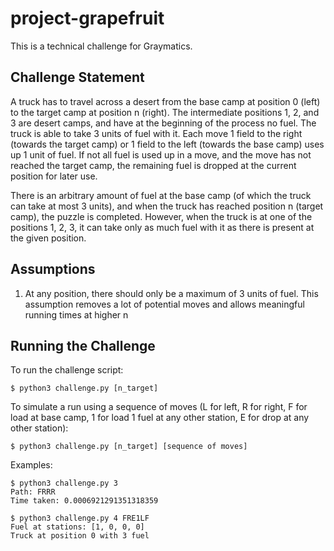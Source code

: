 # project-grapefruit

This is a technical challenge for Graymatics.

## Challenge Statement

A truck has to travel across a desert from the base camp at position 0 (left) to the target camp at position n (right). The intermediate positions 1, 2, and 3 are desert camps, and have at the beginning of the process no fuel. The truck is able to take 3 units of fuel with it. Each move 1 field to the right (towards the target camp) or 1 field to the left (towards the base camp) uses up 1 unit of fuel. If not all fuel is used up in a move, and the move has not reached the target camp, the remaining fuel is dropped at the current position for later use.

There is an arbitrary amount of fuel at the base camp (of which the truck can take at most 3 units), and when the truck has reached position n (target camp), the puzzle is completed. However, when the truck is at one of the positions 1, 2, 3, it can take only as much fuel with it as there is present at the given position.

## Assumptions

1. At any position, there should only be a maximum of 3 units of fuel. This assumption removes a lot of potential moves and allows meaningful running times at higher n

## Running the Challenge

To run the challenge script:

```
$ python3 challenge.py [n_target]
```

To simulate a run using a sequence of moves (L for left, R for right, F for load at base camp, 1 for load 1 fuel at any other station, E for drop at any other station):

```
$ python3 challenge.py [n_target] [sequence of moves]
```

Examples:

```
$ python3 challenge.py 3
Path: FRRR
Time taken: 0.0006921291351318359

$ python3 challenge.py 4 FRE1LF
Fuel at stations: [1, 0, 0, 0]
Truck at position 0 with 3 fuel
```
